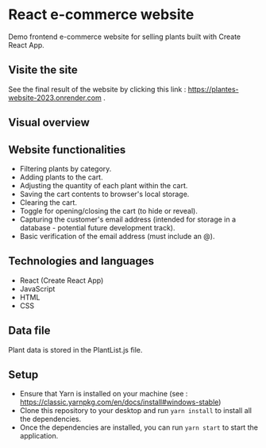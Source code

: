 
# React e-commerce website
Demo frontend e-commerce website for selling plants built with Create React App.

## Visite the site
See the final result of the website by clicking this link : https://plantes-website-2023.onrender.com .

## Visual overview

## Website functionalities
- Filtering plants by category.
- Adding plants to the cart.
- Adjusting the quantity of each plant within the cart.
- Saving the cart contents to browser's local storage.
- Clearing the cart.
- Toggle for opening/closing the cart (to hide or reveal).
- Capturing the customer's email address (intended for storage in a database - potential future development track).
- Basic verification of the email address (must include an @).

## Technologies and languages
- React (Create React App)
- JavaScript
- HTML
- CSS

## Data file
Plant data is stored in the PlantList.js file.

## Setup
- Ensure that Yarn is installed on your machine (see : https://classic.yarnpkg.com/en/docs/install#windows-stable)
- Clone this repository to your desktop and run `yarn install` to install all the dependencies.
- Once the dependencies are installed, you can run `yarn start` to start the application. 
